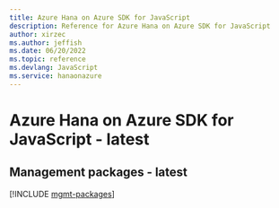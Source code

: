 ```yaml
---
title: Azure Hana on Azure SDK for JavaScript
description: Reference for Azure Hana on Azure SDK for JavaScript
author: xirzec
ms.author: jeffish
ms.date: 06/20/2022
ms.topic: reference
ms.devlang: JavaScript
ms.service: hanaonazure
---
```

# Azure Hana on Azure SDK for JavaScript - latest
## Management packages - latest
[!INCLUDE [mgmt-packages](hana-on-azure-mgmt-index.md)]

